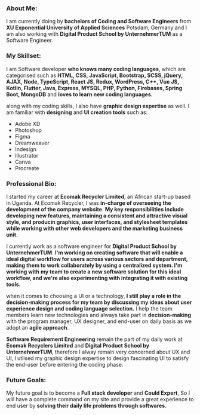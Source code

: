 ### About Me: 
I am currently doing by **bachelors of Coding and Software Engineers** from **XU Exponential University of Applied Sciences** Potsdam, Germany and I am also working with **Digital Product School by UnternehmerTUM** as a Software Engineer.


### My Skillset:
I am Software developer **who knows many coding languages**, which are categorised such as **HTML, CSS, JavaScript, Bootstrap, SCSS, jQuery, AJAX, Node, TypeScript, React JS, Redux, WordPress, C++, Vue JS, Kotlin, Flutter, Java, Express, MYSQL, PHP, Python, Firebases, Spring Boot, MongoDB** and **loves to learn new coding languages**.


along with my coding skills, I also have **graphic design expertise** as well. I am familiar with **designing** and **UI creation tools** such as:
- Adobe XD 
- Photoshop
- Figma
- Dreamweaver
- Indesign
- Illustrator
- Canva
- Procreate

### Professional Bio:
I started my career at **Ecomak Recycler Limited**, an African start-up based in Uganda. At Ecomak Recycler, I was **in-charge of overseeing the development of the company website**. **My key responsibilities include developing new features, maintaining a consistent and attractive visual style, and producin graphics, user interfaces, and stylesheet templates while working with other web developers and the marketing business unit.**


I currently work as a software engineer for **Digital Product School by UnternehmerTUM**. **I'm working on creating software that will enable a ideal digital workflow for users across various sectors and department, making them to work collaborately by using a centralized system. I'm working with my team to create a new software solution for this ideal workflow, and we're also experimenting with integrating it with existing tools.**

when it comes to choosing a UI or a technology, **I still play a role in the decision-making process for my team by discussing my ideas about user experience design and coding language selection.** I help the team members learn new technologies and always take part in **decision-making** with the program manager, UX designer, and end-user on daily basis  as we adopt an **agile approach**.

**Software Requirement Engineering** remain the part of my daily work at **Ecomak Recyclers Limited** and **Digital Product School by UnternehmerTUM**, therefore I alway remain  very concerned about UX and UI, I utlised my graphic design expertise to design fascinating UI to satisfy the end-user before entering the coding phase.

### Future Goals:
My future goal is to become a **Full stack developer** and **Could Expert**, So I will have a complete command on my site and provide a great experience to end user by **solving their daily life problems through softwares.**

